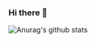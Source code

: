 ### Hi there 👋

![Anurag's github stats](https://github-readme-stats.vercel.app/api?username=WadeStack&show_icons=true&count_private=true&theme=radical)
<!--
**WadeStack/WadeStack** is a ✨ _special_ ✨ repository because its `README.md` (this file) appears on your GitHub profile.

Here are some ideas to get you started:

- 🔭 I’m currently working on ...
- 🌱 I’m currently learning ...
- 👯 I’m looking to collaborate on ...
- 🤔 I’m looking for help with ...
- 💬 Ask me about ...
- 📫 How to reach me: ...
- 😄 Pronouns: ...
- ⚡ Fun fact: ...
-->
